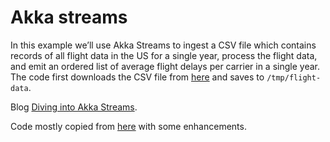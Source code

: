 Akka streams
===============================

In this example we’ll use Akka Streams to ingest a CSV file which contains records of all flight data in the US for a
single year, process the flight data, and emit an ordered list of average flight delays per carrier in a single year.
The code first downloads the CSV file from [here](http://stat-computing.org/dataexpo/2009/2008.csv.bz2) and saves to
`/tmp/flight-data`.

Blog [Diving into Akka Streams](https://medium.com/@kvnwbbr/diving-into-akka-streams-2770b3aeabb0#.fba5qsw4m).

Code mostly copied from [here](https://github.com/rocketpages/flight_delay_akka_streams/blob/master/src/main/scala/sample/stream/FlightDelayStreaming.scala)
with some enhancements.


